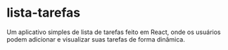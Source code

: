 # lista-tarefas
Um aplicativo simples de lista de tarefas feito em React, onde os usuários podem adicionar e visualizar suas tarefas de forma dinâmica.
